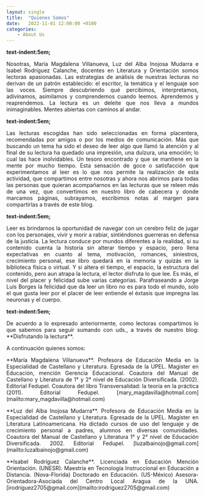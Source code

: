```yaml
---
layout: single
title:  "Quienes Somos"
date:   2022-11-01 12:00:00 +0100
categories:
    - About Us
---
```

<div align="justify"><p><strong>text-indent:5em;</strong></p>Nosotras, María Magdalena Villanueva, Luz del Alba Inojosa Mudarra e Isabel Rodríguez Calanche, docentes en Literatura y Orientación somos lectoras apasionadas. Las estrategias de análisis de nuestras lecturas no derivan de un patrón establecido: el escritor, la temática y el lenguaje son las voces. Siempre descubriendo qué percibimos, interpretamos, adivinamos, asimilamos y comprendemos cuando leemos. Aprendemos y reaprendemos. La lectura es un deleite que nos lleva a mundos inimaginables. Mentes abiertas con caminos al andar.


<p><strong>text-indent:5em;</strong></p>Las lecturas escogidas han sido seleccionadas en forma placentera, recomendadas por amigos o por los medios de comunicación. Más que buscando un tema ha sido el deseo de leer algo que llamó la atención y al final de su lectura ha quedado una impresión, una dulzura, una emoción; lo cual las hace inolvidables. Un tesoro encontrado y que se mantiene en la mente por mucho tiempo. Esta sensación de goce o satisfacción que experimentamos al leer es lo que nos permite la realización de esta actividad,  que compartimos entre nosotras y ahora nos abrimos para todas las personas que quieran acompañarnos en las lecturas que se releen más de una vez, que convertimos en nuestro libro de cabecera y donde marcamos páginas, subrayamos, escribimos notas al margen para compartirlas  a través de este blog.</p>


<p><strong>text-indent:5em;</strong></p>Leer es brindarnos la oportunidad de navegar con un cerebro feliz de jugar con los personajes, vivir y morir a rabiar, sintiéndonos guerreras en defensa de la justicia. La lectura conduce por mundos diferentes a la realidad, si su contenido cuenta la historia sin alterar tiempo y espacio, pero llena expectativas en cuanto al tema, motivación, romances, siniestros, crecimiento personal, ese libro quedará en la memoria y quizás en la biblioteca física o virtual. Y si altera el tiempo, el espacio, la estructura del contenido, pero aun atrapa la lectura, el lector disfruta lo que lee. Es más, el nivel del placer y felicidad sube varias categorías. Parafraseando a Jorge Luis Borges la felicidad que da leer un libro no es para todo el mundo, solo el que  gusta leer por el placer de leer entiende el éxtasis que impregna las neuronas y el cuerpo.</p>


<p><strong>text-indent:5em;</strong></p>De acuerdo a lo expresado anteriormente, como lectoras compartimos lo que sabemos para seguir sumando con uds., a través de nuestro blog:  **Disfrutando la lectura**.</p> 


A continuación quienes somos:


<p>**María Magdalena Villanueva**. Profesora de Educación Media en la Especialidad de Castellano y Literatura. Egresada de la UPEL. Magíster en Educación, mención Gerencia Educacional. Coautora del Manual de Castellano y Literatura de 1° y 2° nivel de Educación Diversificada. (2002). Editorial Fedupel. Coautora del libro Transversalidad: la teoría en la práctica (2011). Editorial Fedupel. [mary_magdavilla@hotmail.com](mailto:mary_magdavilla@hotmail.com)</p>


<p>**Luz del Alba Inojosa  Mudarra**. Profesora de Educación Media en la Especialidad de Castellano y Literatura. Egresada de la UPEL. Magíster en Literatura Latinoamericana.  Ha dictado cursos  de uso del lenguaje y de crecimiento personal  a padres, alumnos en diversas comunidades. Coautora del Manual de Castellano y Literatura 1° y 2° nivel de Educación Diversificada. 2002. Editorial Fedupel. [luzalbainojo@gmail.com](mailto:luzalbainojo@gmail.com)</p> 


<p>**Isabel Rodríguez Calanche**. Licenciada en Educación Mención Orientación. (UNESR). Maestría en Tecnología Instruccional en Educación a Distancia. (Nova-Florida) Doctorado en Educación. (US-México) Asesora-Orientadora-Asociada del Centro Local Aragua de la UNA. [irodriguez2705@gmail.com](mailto:irodriguez2705@gmail.com)</p>
